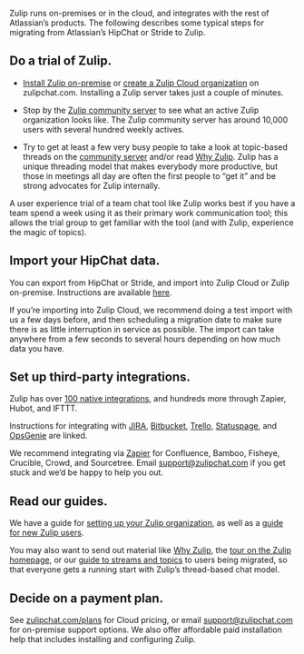 Zulip runs on-premises or in the cloud, and integrates with the rest of
Atlassian’s products. The following describes some typical steps for
migrating from Atlassian’s HipChat or Stride to Zulip.

## Do a trial of Zulip.

* [Install Zulip on-premise](https://zulip.readthedocs.io/en/stable/production/install.html)
or [create a Zulip Cloud organization](https://zulipchat.com/new) on
zulipchat.com. Installing a Zulip server takes just a couple of
minutes.

* Stop by the [Zulip community server](https://chat.zulip.org) to see
what an active Zulip organization looks like.  The Zulip community
server has around 10,000 users with several hundred weekly actives.

* Try to get at least a few very busy people to take a look at topic-based
threads on the [community server](https://chat.zulip.org) and/or read
[Why Zulip](/why-zulip). Zulip has a unique threading model that makes
everybody more productive, but those in meetings all day are often the
first people to “get it” and be strong advocates for Zulip internally.

A user experience trial of a team chat tool like Zulip works best if
you have a team spend a week using it as their primary work
communication tool; this allows the trial group to get familiar with
the tool (and with Zulip, experience the magic of topics).

## Import your HipChat data.

You can export from HipChat or Stride, and import into Zulip Cloud or Zulip
on-premise. Instructions are available [here](/help/import-from-hipchat).

If you’re importing into Zulip Cloud, we recommend doing a test import
with us a few days before, and then scheduling a migration date to
make sure there is as little interruption in service as possible. The
import can take anywhere from a few seconds to several hours depending
on how much data you have.

## Set up third-party integrations.

Zulip has over [100 native integrations](/integrations), and hundreds more
through Zapier, Hubot, and IFTTT.

Instructions for integrating with [JIRA](/integrations/doc/jira),
[Bitbucket](/integrations/doc/bitbucket2),
[Trello](/integrations/doc/trello),
[Statuspage](/integrations/doc/statuspage), and
[OpsGenie](/integrations/doc/opsgenie) are linked.

We recommend integrating via [Zapier](/integrations/doc/zapier) for
Confluence, Bamboo, Fisheye, Crucible, Crowd, and Sourcetree. Email
<support@zulipchat.com> if you get stuck and we’d be happy to help you out.

## Read our guides.

We have a guide for
[setting up your Zulip organization](/help/getting-your-organization-started-with-zulip),
as well as a [guide for new Zulip users](/help/getting-started-with-zulip).

You may also want to send out material like [Why Zulip](/why-zulip), the
[tour on the Zulip homepage](/), or our
[guide to streams and topics](/help/about-streams-and-topics) to users being
migrated, so that everyone gets a running start with Zulip’s thread-based
chat model.

## Decide on a payment plan.

See [zulipchat.com/plans](https://zulipchat.com/plans) for Cloud
pricing, or email <support@zulipchat.com> for on-premise support
options. We also offer affordable paid installation help that includes
installing and configuring Zulip.
